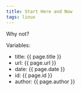 ```yaml
---
title: Start Here and Now
tags: linux
---
```


Why not?

Variables:

* title: {{ page.title }}
* url: {{ page.url }}
* date: {{ page.date }}
* id: {{ page.id }}
* author: {{ page.author }}
